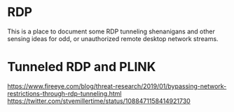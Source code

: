 # RDP

This is a place to document some RDP tunneling shenanigans and other sensing ideas for odd, or unauthorized remote desktop network streams.

# Tunneled RDP and PLINK

https://www.fireeye.com/blog/threat-research/2019/01/bypassing-network-restrictions-through-rdp-tunneling.html
https://twitter.com/stvemillertime/status/1088471158414921730
